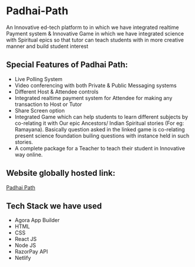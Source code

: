 # Padhai-Path
An Innovative ed-tech platform to in which we have integrated realtime Payment system &amp; Innovative Game in which we have integrated science with Spiritual epics so that tutor can teach students with in more creative manner and build student interest

## Special Features of Padhai Path:
* Live Polling System
* Video conferencing with both Private & Public Messaging systems
* Different Host & Attendee controls
* Integrated realtime payment system for Attendee for making any transaction to Host or Tutor
* Share Screen option
* Integrated Game which can help students to learn different subjects by co-relating it with Our epic Ancestors/ Indian Spiritual stories (For eg: Ramayana). Basically question asked in the linked game is co-relating present science foundation builing questions with instance held in such stories.
* A complete package for a Teacher to teach their student in Innovative way online.

## Website globally hosted link: 
[Padhai Path](https://padhai-path.netlify.app/create)

## Tech Stack we have used
* Agora App Builder
* HTML
* CSS
* React JS
* Node JS
* RazorPay API
* Netlify
